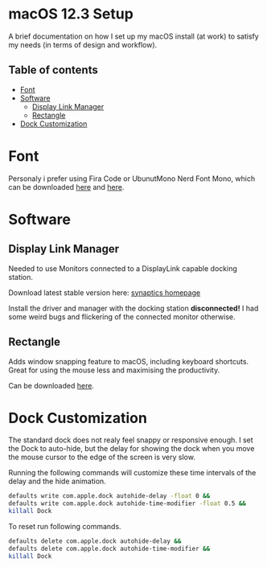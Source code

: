# **macOS 12.3 Setup**

A brief documentation on how I set up my macOS install (at work) to satisfy my needs (in terms of design and workflow).

## Table of contents

- [Font](#font)
- [Software](#software)
  - [Display Link Manager](#display-link-manager)
  - [Rectangle](#rectangle)
- [Dock Customization]()

# **Font**

Personaly i prefer using Fira Code or UbunutMono Nerd Font Mono, which can be downloaded [here](https://github.com/tonsky/FiraCode) and [here](https://www.nerdfonts.com/font-downloads).

# **Software**

## **Display Link Manager**

Needed to use Monitors connected to a DisplayLink capable docking station.

Download latest stable version here: [synaptics homepage](https://www.synaptics.com/products/displaylink-graphics/downloads/macos)

Install the driver and manager with the docking station **disconnected!** I had some weird bugs and flickering of the connected monitor otherwise.

## **Rectangle**

Adds window snapping feature to macOS, including keyboard shortcuts. Great for using the mouse less and maximising the productivity.

Can be downloaded [here](https://rectangleapp.com/).

# **Dock Customization**

The standard dock does not realy feel snappy or responsive enough. I set the Dock to auto-hide, but the delay for showing the dock when you move the mouse cursor to the edge of the screen is very slow.

Running the following commands will customize these time intervals of the delay and the hide animation.

```zsh
defaults write com.apple.dock autohide-delay -float 0 &&
defaults write com.apple.dock autohide-time-modifier -float 0.5 &&
killall Dock
```

To reset run following commands.

```zsh
defaults delete com.apple.dock autohide-delay &&
defaults delete com.apple.dock autohide-time-modifier &&
killall Dock
```
